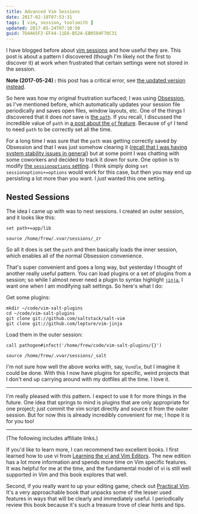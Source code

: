 ```yaml
---
title: Advanced Vim Sessions
date: 2017-02-10T07:53:31
tags: [ vim, session, toolsmith ]
updated: 2017-05-24T07:10:50
guid: 7D4A65F2-EF44-11E6-B52A-EB0584F70C31
---
```

I have blogged before about [vim sessions](/posts/vim-session-workflow/) and how
useful they are.  This post is about a pattern I discovered (though I'm likely
not the first to discover it) at work when frustrated that certain settings were
not stored in the session.

**Note (2017-05-24) :** this post has a critical error, see [the updated
version instead](/posts/vim-advanced-sessions-corrected/).

<!--more-->

So here was how my original frustration surfaced; I was using
[Obsession](https://github.com/tpope/vim-obsession), as I've mentioned before,
which automatically updates your session file periodically and saves open files,
window layouts, etc.  One of the things I discovered that it does *not* save is
[the `path`](http://vimdoc.sourceforge.net/htmldoc/options.html#%27path%27).
If you recall, I discussed the incredible value of `path` in [a post about the
`gf` feature](/posts/vim-goto-file/). Because of `gf` I tend to need `path` to
be correctly set all the time.

For a long time I was sure that the `path` was getting correctly saved by
Obsession and that I was just somehow clearing it ([recall that I was having
system stability issues in general](/posts/rage-inducing-bugs/)) but at some
point I was chatting with some coworkers and decided to track it down for sure.
One option is to modify [the `sessionoptions`
setting](http://vimdoc.sourceforge.net/htmldoc/options.html#%27sessionoptions%27).
I think simply doing `set sessionoptions+=options` would work for this case, but
then you may end up persisting a lot more than you want.  I *just* wanted this
one setting.

## Nested Sessions

The idea I came up with was to nest sessions.  I created an outer session, and
it looks like this:

```
set path+=app/lib

source /home/frew/.vvar/sessions/_zr
```

So all it does is set the `path` and then basically loads the inner session,
which enables all of the normal Obsession convenience.

That's super convenient and goes a long way, but yesterday I thought of another
really useful pattern.  You can load plugins or a set of plugins from a session;
so while I almost never need a plugin to syntax highlight
[`jinja`](http://jinja.pocoo.org/), I want one when I am modifying salt
settings.  So here's what I do:

Get some plugins:

```
mkdir ~/code/vim-salt-plugins
cd ~/code/vim-salt-plugins
git clone git://github.com/saltstack/salt-vim
git clone git://github.com/lepture/vim-jinja
```

Load them in the outer session:

```
call pathogen#infect('/home/frew/code/vim-salt-plugins/{}')

source /home/frew/.vvar/sessions/_salt
```

I'm not sure how well the above works with, say, `Vundle`, but I imagine it
could be done.  With this I now have plugins for specific, weird projects that I
don't end up carrying around with my dotfiles all the time.  I love it.

---

I'm really pleased with this pattern.  I expect to use it for more things in the
future.  One idea that springs to mind is plugins that are only appropriate for
one project; just commit the vim script directly and source it from the outer
session.  But for now this is already incredibly convenient for me; I hope it is
for you too!

---

(The following includes affiliate links.)

If you'd like to learn more, I can recommend two excellent books.  I first
learned how to use vi from
<a href="https://www.amazon.com/gp/product/059652983X/ref=as_li_tl?ie=UTF8&camp=1789&creative=9325&creativeASIN=059652983X&linkCode=as2&tag=afoolishmanif-20&linkId=1d3b90d608a023a1dcb898b903b6f6ac">Learning the vi and Vim Editors</a><img src="//ir-na.amazon-adsystem.com/e/ir?t=afoolishmanif-20&l=am2&o=1&a=059652983X" width="1" height="1" border="0" alt="" style="border:none !important; margin:0px !important;" />.
The new edition has a lot more information and spends more time on Vim specific
features.  It was helpful for me at the time, and the fundamental model of vi is
still well supported in Vim and this book explores that well.

Second, if you really want to up your editing game, check out
<a href="https://www.amazon.com/gp/product/1680501275/ref=as_li_tl?ie=UTF8&camp=1789&creative=9325&creativeASIN=1680501275&linkCode=as2&tag=afoolishmanif-20&linkId=4518880cd2a7fd1333456edcbacc26f6">Practical Vim</a><img src="//ir-na.amazon-adsystem.com/e/ir?t=afoolishmanif-20&l=am2&o=1&a=1680501275" width="1" height="1" border="0" alt="" style="border:none !important; margin:0px !important;" />.
It's a very approachable book that unpacks some of the lesser used features in
ways that will be clearly and immediately useful.  I periodically review this
book because it's such a treasure trove of clear hints and tips.
